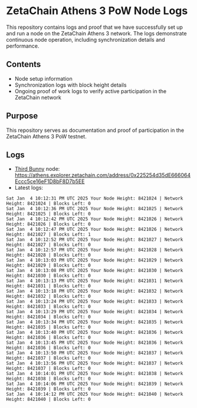 # ZetaChain Athens 3 PoW Node Logs
This repository contains logs and proof that we have successfully set up and run a node on the ZetaChain Athens 3 network. The logs demonstrate continuous node operation, including synchronization details and performance.

## Contents
- Node setup information
- Synchronization logs with block height details
- Ongoing proof of work logs to verify active participation in the ZetaChain network

## Purpose
This repository serves as documentation and proof of participation in the ZetaChain Athens 3 PoW testnet.

## Logs

- [Third Bunny](https://thirdbunny.xyz/) node: https://athens.explorer.zetachain.com/address/0x225254d35dE666064Eccc5ce16eF1D8bF8D7b5EE
- Latest logs:
```
Sat Jan  4 10:12:31 PM UTC 2025 Your Node Height: 8421024 | Network Height: 8421024 | Blocks Left: 0
Sat Jan  4 10:12:36 PM UTC 2025 Your Node Height: 8421025 | Network Height: 8421025 | Blocks Left: 0
Sat Jan  4 10:12:42 PM UTC 2025 Your Node Height: 8421026 | Network Height: 8421026 | Blocks Left: 0
Sat Jan  4 10:12:47 PM UTC 2025 Your Node Height: 8421026 | Network Height: 8421027 | Blocks Left: 1
Sat Jan  4 10:12:52 PM UTC 2025 Your Node Height: 8421027 | Network Height: 8421027 | Blocks Left: 0
Sat Jan  4 10:12:57 PM UTC 2025 Your Node Height: 8421028 | Network Height: 8421028 | Blocks Left: 0
Sat Jan  4 10:13:03 PM UTC 2025 Your Node Height: 8421029 | Network Height: 8421029 | Blocks Left: 0
Sat Jan  4 10:13:08 PM UTC 2025 Your Node Height: 8421030 | Network Height: 8421030 | Blocks Left: 0
Sat Jan  4 10:13:13 PM UTC 2025 Your Node Height: 8421031 | Network Height: 8421031 | Blocks Left: 0
Sat Jan  4 10:13:18 PM UTC 2025 Your Node Height: 8421032 | Network Height: 8421032 | Blocks Left: 0
Sat Jan  4 10:13:24 PM UTC 2025 Your Node Height: 8421033 | Network Height: 8421033 | Blocks Left: 0
Sat Jan  4 10:13:29 PM UTC 2025 Your Node Height: 8421034 | Network Height: 8421034 | Blocks Left: 0
Sat Jan  4 10:13:34 PM UTC 2025 Your Node Height: 8421035 | Network Height: 8421035 | Blocks Left: 0
Sat Jan  4 10:13:40 PM UTC 2025 Your Node Height: 8421036 | Network Height: 8421036 | Blocks Left: 0
Sat Jan  4 10:13:45 PM UTC 2025 Your Node Height: 8421036 | Network Height: 8421036 | Blocks Left: 0
Sat Jan  4 10:13:50 PM UTC 2025 Your Node Height: 8421037 | Network Height: 8421037 | Blocks Left: 0
Sat Jan  4 10:13:56 PM UTC 2025 Your Node Height: 8421037 | Network Height: 8421037 | Blocks Left: 0
Sat Jan  4 10:14:01 PM UTC 2025 Your Node Height: 8421038 | Network Height: 8421038 | Blocks Left: 0
Sat Jan  4 10:14:06 PM UTC 2025 Your Node Height: 8421039 | Network Height: 8421039 | Blocks Left: 0
Sat Jan  4 10:14:12 PM UTC 2025 Your Node Height: 8421040 | Network Height: 8421040 | Blocks Left: 0
```
